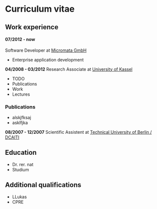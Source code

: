 # Curriculum vitae


## Work experience

#### 07/2012 - now
Software Developer at [Micromata GmbH](http://www.micromata.com)

* Enterprise application development



**04/2008 - 03/2012** Research Associate at [University of Kassel](http://www.uni-kassel.de/eecs/fachgebiete/plm/team/alumni/michael-lesniak.html)

* TODO
* Publications
* Work
* Lectures

### Publications

* alskjfksaj
* asklfjka


**08/2007 - 12/2007** Scientific Assistent at [Technical University of Berlin / DCAITI](http://www.dcaiti.tu-berlin.de/staff/)


## Education

 * Dr. rer. nat
* Studium


## Additional qualifications

* LLukas
* CPRE